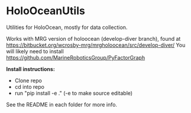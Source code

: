 # HoloOceanUtils
Utilities for HoloOcean, mostly for data collection.

Works with MRG version of holoocean (develop-diver branch), found at https://bitbucket.org/wcrosby-mrg/mrgholoocean/src/develop-diver/
You will likely need to install https://github.com/MarineRoboticsGroup/PyFactorGraph

**Install instructions:**
 - Clone repo
 - cd into repo
 - run "pip install -e ." (-e to make source editable)

See the README in each folder for more info.